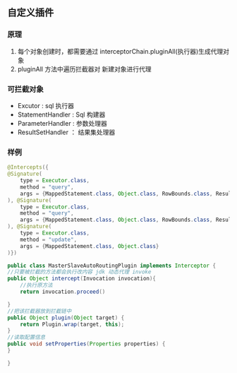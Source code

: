 ## 自定义插件

### 原理
1. 每个对象创建时，都需要通过  interceptorChain.pluginAll(执行器)生成代理对象
2. pluginAll 方法中遍历拦截器对 新建对象进行代理
          
       
### 可拦截对象
- Excutor : sql 执行器
- StatementHandler : Sql 构建器
- ParameterHandler : 参数处理器
- ResultSetHandler ： 结果集处理器

### 样例
```java
@Intercepts({
@Signature(  
    type = Executor.class,  
    method = "query",  
    args = {MappedStatement.class, Object.class, RowBounds.class, ResultHandler.class}  
), @Signature(  
    type = Executor.class,  
    method = "query",  
    args = {MappedStatement.class, Object.class, RowBounds.class, ResultHandler.class, CacheKey.class, BoundSql.class}  
), @Signature(  
    type = Executor.class,  
    method = "update",  
    args = {MappedStatement.class, Object.class}  
)})

public class MasterSlaveAutoRoutingPlugin implements Interceptor {
//只要被拦截的方法都会执行改内容 jdk 动态代理 invoke
public Object intercept(Invocation invocation){
	//执行原方法
	return invocation.proceed() 

}
//把该拦截器放到拦截链中
public Object plugin(Object target) {  
    return Plugin.wrap(target, this);  
} 
//读取配置信息
public void setProperties(Properties properties) {  
}

}


```

